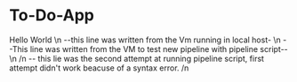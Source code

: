 # To-Do-App
Hello World \n
--this line was written from the Vm running in local host- \n
--This line was written from the VM to test new pipeline with pipeline script-- \n
/n -- this lie was the second attempt at running pipeline script, first attempt didn't work beacuse of a syntax error. /n
